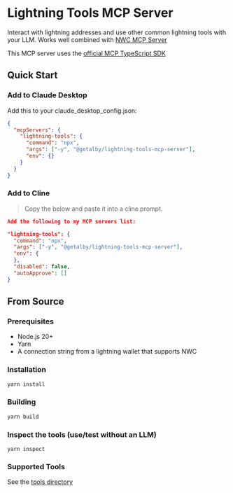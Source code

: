 # Lightning Tools MCP Server

Interact with lightning addresses and use other common lightning tools with your LLM. Works well combined with [NWC MCP Server](https://github.com/getAlby/nwc-mcp-server)

This MCP server uses the [official MCP TypeScript SDK](https://github.com/modelcontextprotocol/typescript-sdk)

## Quick Start

### Add to Claude Desktop

Add this to your claude_desktop_config.json:

```json
{
  "mcpServers": {
    "lightning-tools": {
      "command": "npx",
      "args": ["-y", "@getalby/lightning-tools-mcp-server"],
      "env": {}
    }
  }
}
```

### Add to Cline

> Copy the below and paste it into a cline prompt.

```json
Add the following to my MCP servers list:

"lightning-tools": {
  "command": "npx",
  "args": ["-y", "@getalby/lightning-tools-mcp-server"],
  "env": {
  },
  "disabled": false,
  "autoApprove": []
}
```

## From Source

### Prerequisites

- Node.js 20+
- Yarn
- A connection string from a lightning wallet that supports NWC

### Installation

```bash
yarn install
```

### Building

```bash
yarn build
```

### Inspect the tools (use/test without an LLM)

`yarn inspect`

### Supported Tools

See the [tools directory](./src/tools)
